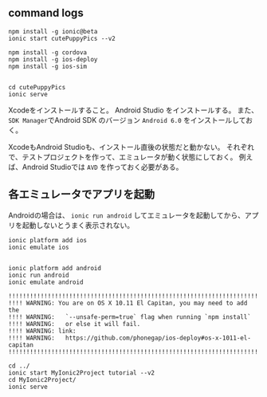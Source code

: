 


## command logs


```
npm install -g ionic@beta
ionic start cutePuppyPics --v2

npm install -g cordova
npm install -g ios-deploy
npm install -g ios-sim


cd cutePuppyPics
ionic serve
```


Xcodeをインストールすること。
Android Studio をインストールする。
また、`SDK Manager`でAndroid SDK のバージョン `Android 6.0` をインストールしておく。

XcodeもAndroid Studioも、インストール直後の状態だと動かない。
それぞれで、テストプロジェクトを作って、エミュレータが動く状態にしておく。
例えば、Android Studioでは `AVD` を作っておく必要がある。


## 各エミュレータでアプリを起動
Androidの場合は、 `ionic run android` してエミュレータを起動してから、アプリを起動しないとうまく表示されない。

```
ionic platform add ios
ionic emulate ios


ionic platform add android
ionic run android
ionic emulate android
```


```
!!!!!!!!!!!!!!!!!!!!!!!!!!!!!!!!!!!!!!!!!!!!!!!!!!!!!!!!!!!!!!!!!!!!!!!!!!!!!!!!
!!!! WARNING: You are on OS X 10.11 El Capitan, you may need to add the
!!!! WARNING:   `--unsafe-perm=true` flag when running `npm install`
!!!! WARNING:   or else it will fail.
!!!! WARNING: link:
!!!! WARNING:   https://github.com/phonegap/ios-deploy#os-x-1011-el-capitan
!!!!!!!!!!!!!!!!!!!!!!!!!!!!!!!!!!!!!!!!!!!!!!!!!!!!!!!!!!!!!!!!!!!!!!!!!!!!!!!!
```



```
cd ../
ionic start MyIonic2Project tutorial --v2
cd MyIonic2Project/
ionic serve
```


